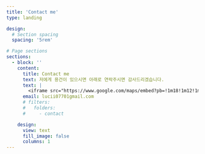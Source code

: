 ```yaml
---
title: 'Contact me'
type: landing

design:
  # Section spacing
  spacing: '5rem'

# Page sections
sections:
  - block: ''
    content:
      title: Contact me
      text: 저에게 용건이 있으시면 아래로 연락주시면 감사드리겠습니다.
      text: |
        <iframe src="https://www.google.com/maps/embed?pb=!1m18!1m12!1m3!1d3153.0597171128087!2d-122.08424968468143!3d37.42199997982588!2m3!1f0!2f0!3f0!3m2!1i1024!2i768!4f13.1!3m3!1m2!1s0x808fb5cda37d7bb5%3A0x13a99d8a91f6e31e!2sGoogleplex!5e0!3m2!1sen!2sus!4v1616185366237!5m2!1sen!2sus" width="600" height="450" style="border:0;" allowfullscreen="" loading="lazy"></iframe>
      email: lucii07701gmail.com
      # filters:
      #   folders:
      #     - contact

    design:
      view: text
      fill_image: false
      columns: 1
---
```

